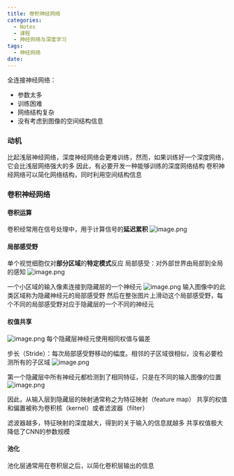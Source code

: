 ```yaml
---
title: 卷积神经网络
categories:
  - Notes
  - 课程
  - 神经网络与深度学习
tags:
  - 神经网络
date:
---
```

全连接神经网络：
- 参数太多
- 训练困难
- 网络结构复杂
- 没有考虑到图像的空间结构信息

### 动机
比起浅层神经网络，深度神经网络会更难训练，然而，如果训练好一个深度网络，它会比浅层网络强大的多
因此，有必要开发一种能够训练的深度网络结构
卷积神经网络可以简化网络结构，同时利用空间结构信息
### 卷积神经网络
#### 卷积运算
卷积经常用在信号处理中，用于计算信号的**延迟累积**
![image.png](https://cdn.jsdelivr.net/gh/zhengyangWang1/image@main/img/20231012101111.png)

#### 局部感受野
单个视觉细胞仅对**部分区域**的**特定模式**反应
局部感受：对外部世界由局部到全局的感知
![image.png](https://cdn.jsdelivr.net/gh/zhengyangWang1/image@main/img/20231012101800.png)

一个小区域的输入像素连接到隐藏层的一个神经元
![image.png](https://cdn.jsdelivr.net/gh/zhengyangWang1/image@main/img/20231012102036.png)
输入图像中的此类区域称为隐藏神经元的局部感受野
然后在整张图片上滑动这个局部感受野，每个不同的局部感受野对应于隐藏层的一个不同的神经元

#### 权值共享
![image.png](https://cdn.jsdelivr.net/gh/zhengyangWang1/image@main/img/20231012102551.png)
每个隐藏层神经元使用相同权值与偏差

步长（Stride）：每次局部感受野移动的幅度。相邻的子区域很相似，没有必要检测所有的子区域
![image.png](https://cdn.jsdelivr.net/gh/zhengyangWang1/image@main/img/20231012103227.png)

第一个隐藏层中所有神经元都检测到了相同特征，只是在不同的输入图像的位置
![image.png](https://cdn.jsdelivr.net/gh/zhengyangWang1/image@main/img/20231012104314.png)

因此，从输入层到隐藏层的映射通常称之为特征映射（feature map）
共享的权值和偏置被称为卷积核（kernel）或者滤波器（filter）

滤波器越多，特征映射的深度越大，得到的关于输入的信息就越多
共享权值极大降低了CNN的参数规模

#### 池化
池化层通常用在卷积层之后，以简化卷积层输出的信息
